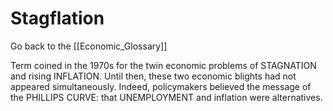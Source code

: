 # Stagflation

Go back to the [[Economic_Glossary]]


Term coined in the 1970s for the twin economic problems of STAGNATION and rising INFLATION. Until then, these two economic blights had not appeared simultaneously. Indeed, policymakers believed the message of the PHILLIPS CURVE: that UNEMPLOYMENT and inflation were alternatives.

